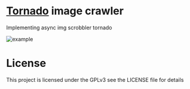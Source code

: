 # [Tornado](https://github.com/tornadoweb/tornado#tornado-web-server) image crawler

Implementing async img scrobbler tornado

![example](/example.gif?raw=true "")

# License
This project is licensed under the GPLv3 see the LICENSE file for details

